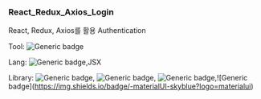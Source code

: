 ### React_Redux_Axios_Login

React, Redux, Axios를 활용 Authentication

Tool: ![Generic badge](https://img.shields.io/badge/​-VScode-skyblue?logo=Visualstudiocode)

Lang: ![Generic badge](https://img.shields.io/badge/​-javascript-yellow?logo=javascript),JSX

Library: ![Generic badge](https://img.shields.io/badge/​-react-skyblue?logo=react), ![Generic badge](https://img.shields.io/badge/​-redux-purple?logo=redux), ![Generic badge](https://img.shields.io/badge/​-axios-blueviolet?),![Generic badge](https://img.shields.io/badge/​-materialUI-skyblue?logo=materialui)
